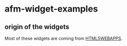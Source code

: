 # afm-widget-examples

## origin of the widgets

Most of these widgets are coming from
[HTML5WEBAPPS](https://01.org/html5webapps/webapps).



